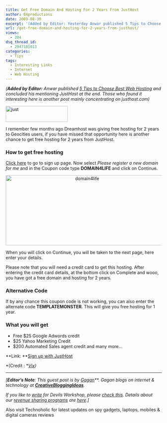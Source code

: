 ```yaml
---
title: Get Free Domain And Hosting For 2 Years From JustHost
author: 84productions
date: 2009-08-30
excerpt: '(Added by Editor: Yesterday Anwar published 5 Tips to Choose Best Web Hosting and concluded his mentioning JustHost at the end. Those who found it interesting here is another post mainly concentrating on justhost.com)'
url: /get-free-domain-and-hosting-for-2-years-from-justhost/
views:
  - 204
dsq_thread_id:
  - 2947101013
categories:
  - Tips
tags:
  - Interesting Links
  - Internet
  - Web Hosting
---
```

<span style="font-weight: normal;"><em>(<strong>Added by Editor:</strong> Anwar published <a href="http://devilsworkshop.org/5-tips-to-choose-best-web-hosting/">5 Tips to Choose Best Web Hosting</a> and concluded his mentioning JustHost at the end. Those who found it interesting here is another post mainly concentrating on justhost.com)</em></span>

<img class="size-full wp-image-13329 alignleft" src="http://cdn.devilsworkshop.org/files/2009/08/just.png" alt="just" width="200" height="51" />

I remember few months ago Dreamhost was giving free hosting for 2 years to Geocities users, if you have missed that opportunity here is another chance to get free hosting for 2 years from JustHost.

### How to get free hosting

<a href="http://www.justhost.com/signup" onclick="_gaq.push(['_trackEvent', 'outbound-article', 'http://www.justhost.com/signup', 'Click here']);" >Click here</a> to go to sign up page. Now select *Please register a new domain* *for me* and in the Coupon code type **DOMAIN4LIFE** and click on Continue.

<p style="text-align: center;">
  <img class="size-full wp-image-13323 aligncenter" src="http://cdn.devilsworkshop.org/files/2009/08/domain4life.jpg" alt="domain4life" width="510" height="226" />
</p>

When you will click on Continue, you will be taken to the next page, here enter your details.

Please note that you will need a credit card to get this hosting. After entering the credit card details, at the bottom click on Complete and wooo, you have got a free domain and hosting for 2 years.

### Alternative Code

If by any chance this coupon code is not working, you can also enter the alternate code **TEMPLATEMONSTER**. This will give you free hosting for 1 year.

### What you will get

  * Free $25 Google Adwords credit
  * $25 Yahoo Marketing Credit
  * $200 Automated Sales agent credit and many more&#8230;

**Link: **<a href="https://billing.justhost.com/signupv3/?fcn=us&refer=#ic" onclick="_gaq.push(['_trackEvent', 'outbound-article', 'https://billing.justhost.com/signupv3/?fcn=us&refer=#ic', 'Sign up with JustHost']);" >Sign up with JustHost</a>

*(Credit : **<a href="http://www.orkut.co.in/Main#Profile.aspx?uid=15628079690815016671" onclick="_gaq.push(['_trackEvent', 'outbound-article', 'http://www.orkut.co.in/Main#Profile.aspx?uid=15628079690815016671', 'Vix']);" >Vix</a>)*

* * *

*[**Editor&#8217;s Note**: This guest post is by *<a href="http://84productions.blogspot.com/" onclick="_gaq.push(['_trackEvent', 'outbound-article', 'http://84productions.blogspot.com/', ' ']);" ><em> </em></a>*<a href="http://www.creativebloggingideas.com/" onclick="_gaq.push(['_trackEvent', 'outbound-article', 'http://www.creativebloggingideas.com/', 'Gagan']);" >Gagan</a>**<a href="http://84productions.blogspot.com/" onclick="_gaq.push(['_trackEvent', 'outbound-article', 'http://84productions.blogspot.com/', '']);" ></a>. Gagan blogs on internet & technology at **<a href="http://www.creativebloggingideas.com/" onclick="_gaq.push(['_trackEvent', 'outbound-article', 'http://www.creativebloggingideas.com/', 'CreativeBloggingIdeas']);" >CreativeBloggingIdeas</a>**.*</p> 

*If you like to [write][1] for Devils Workshop, please [check this][1]. Details about our [revenue sharing programs][1] are [here][1].]*

Also visit Technoholic for latest updates on spy gadgets, laptops, mobiles & digital cameras reviews

 [1]: http://devilsworkshop.org/join-dw/
